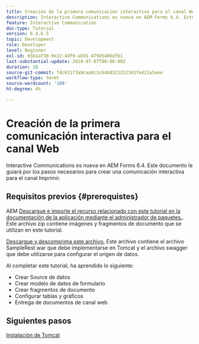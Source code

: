 ```yaml
---
title: Creación de la primera comunicación interactiva para el canal Web
description: Interactive Communications es nueva en AEM Forms 6.4. Este documento le guiará por los pasos necesarios para crear una comunicación interactiva para el canal Web.
feature: Interactive Communication
doc-type: Tutorial
version: 6.4,6.5
topic: Development
role: Developer
level: Beginner
exl-id: 65b1af30-9e22-4df0-ab91-479d5406df61
last-substantial-update: 2019-07-07T00:00:00Z
duration: 28
source-git-commit: f4c621f3a9caa8c2c64b8323312343fe421a5aee
workflow-type: tm+mt
source-wordcount: '160'
ht-degree: 4%

---
```


# Creación de la primera comunicación interactiva para el canal Web

Interactive Communications es nueva en AEM Forms 6.4. Este documento le guiará por los pasos necesarios para crear una comunicación interactiva para el canal Imprimir.

## Requisitos previos {#prerequistes}

AEM [Descargue e importe el recurso relacionado con este tutorial en la documentación de la aplicación mediante el administrador de paquetes.](assets/gettingstartedassets.zip). Este archivo zip contiene imágenes y fragmentos de documento que se utilizan en este tutorial.

[Descargue y descomprima este archivo.](assets/warfileandswaggerfile.zip) Este archivo contiene el archivo SampleRest.war que debe implementarse en Tomcat y el archivo swagger que debe utilizarse para configurar el origen de datos.

Al completar este tutorial, ha aprendido lo siguiente:

* Crear Source de datos
* Crear modelo de datos de formulario
* Crear fragmentos de documento
* Configurar tablas y gráficos
* Entrega de documentos de canal web

## Siguientes pasos

[Instalación de Tomcat](./partone.md)
